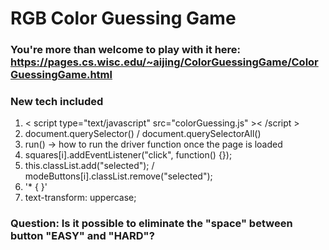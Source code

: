 # RGB Color Guessing Game  
### You're more than welcome to play with it here: https://pages.cs.wisc.edu/~aijing/ColorGuessingGame/ColorGuessingGame.html  
### New tech included
1. < script type="text/javascript" src="colorGuessing.js" >< /script >
2. document.querySelector() / document.querySelectorAll()
3. run() -> how to run the driver function once the page is loaded
4. squares[i].addEventListener("click", function() {});
5. this.classList.add("selected"); / modeButtons[i].classList.remove("selected");
6. '* { }'
7. text-transform: uppercase;
### Question: Is it possible to eliminate the "space" between button "EASY" and "HARD"?
